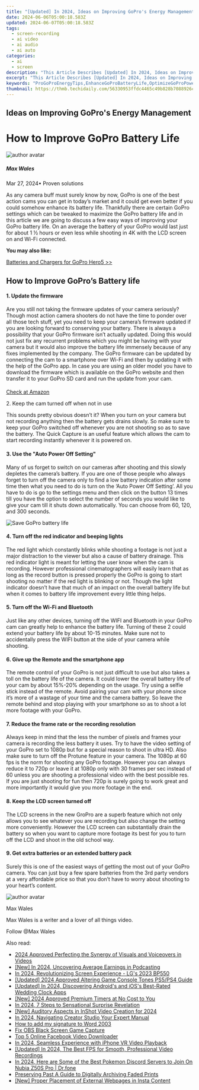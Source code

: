```yaml
---
title: "[Updated] In 2024, Ideas on Improving GoPro's Energy Management"
date: 2024-06-06T05:00:18.583Z
updated: 2024-06-07T05:00:18.583Z
tags: 
  - screen-recording
  - ai video
  - ai audio
  - ai auto
categories: 
  - ai
  - screen
description: "This Article Describes [Updated] In 2024, Ideas on Improving GoPro's Energy Management"
excerpt: "This Article Describes [Updated] In 2024, Ideas on Improving GoPro's Energy Management"
keywords: "ProGoProEnergyTips,EnhanceGoProBatteryLife,OptimizeGoProPowerUse,BoostGoProBatteryEfficiency,EnergySavingForGoPro,ImproveGoProPowerManagement,GoProPowerUpgradeGuide"
thumbnail: https://thmb.techidaily.com/56330953ffdc4465c49b828b7088926c62fd587a191eaa2e733d9cf68d627d09.jpg
---
```


## Ideas on Improving GoPro's Energy Management

# How to Improve GoPro Battery Life

![author avatar](https://images.wondershare.com/filmora/article-images/max-wales-author.jpg)

##### Max Wales

 Mar 27, 2024• Proven solutions

 As any camera buff must surely know by now, GoPro is one of the best action cams you can get in today’s market and it could get even better if you could somehow enhance its battery life. Thankfully there are certain GoPro settings which can be tweaked to maximize the GoPro battery life and in this article we are going to discuss a few easy ways of improving your GoPro battery life. On an average the battery of your GoPro would last just for about 1 ½ hours or even less while shooting in 4K with the LCD screen on and Wi-Fi connected.

**You may also like:**

[Batteries and Chargers for GoPro Hero5 >>](https://tools.techidaily.com/wondershare/filmora/download/)

## How to Improve GoPro’s Battery life

#### 1\. Update the firmware

 Are you still not taking the firmware updates of your camera seriously? Though most action camera shooters do not have the time to ponder over all those tech stuff, yet you need to keep your camera’s firmware updated if you are looking forward to conserving your battery. There is always a possibility that your GoPro firmware isn’t actually updated. Doing this would not just fix any recurrent problems which you might be having with your camera but it would also improve the battery life immensely because of any fixes implemented by the company. The GoPro firmware can be updated by connecting the cam to a smartphone over Wi-Fi and then by updating it with the help of the GoPro app. In case you are using an older model you have to download the firmware which is available on the GoPro website and then transfer it to your GoPro SD card and run the update from your cam.

####

[Check at Amazon](https://www.amazon.com/gp/product/B01M14ATO0/ref=as%5Fli%5Ftl?ie=UTF8&tag=vs-flora-20&camp=1789&creative=9325&linkCode=as2&creativeASIN=B01M14ATO0&linkId=5ce54ea937ecffa6b1b8056b6922abaa)

2\. Keep the cam turned off when not in use

 This sounds pretty obvious doesn’t it? When you turn on your camera but not recording anything then the battery gets drains slowly. So make sure to keep your GoPro switched off whenever you are not shooting so as to save the battery. The Quick Capture is an useful feature which allows the cam to start recording instantly whenever it is powered on.

#### 3\. Use the "Auto Power Off Setting"

 Many of us forget to switch on our cameras after shooting and this slowly depletes the camera’s battery. If you are one of those people who always forget to turn off the camera only to find a low battery indication after some time then what you need to do is turn on the ‘Auto Power Off Setting’. All you have to do is go to the settings menu and then click on the button 13 times till you have the option to select the number of seconds you would like to give your cam till it shuts down automatically. You can choose from 60, 120, and 300 seconds.

![Save GoPro battery life](https://images.wondershare.com/filmora/article-images/gopro-auto-power-off-setting.jpg)

#### 4\. Turn off the red indicator and beeping lights

 The red light which constantly blinks while shooting a footage is not just a major distraction to the viewer but also a cause of battery drainage. This red indicator light is meant for letting the user know when the cam is recording. However professional cinematographers will easily learn that as long as the record button is pressed properly the GoPro is going to start shooting no matter if the red light is blinking or not. Though the light indicator doesn’t have that much of an impact on the overall battery life but when it comes to battery life improvement every little thing helps.

#### 5\. Turn off the Wi-Fi and Bluetooth

 Just like any other devices, turning off the WIFI and Bluetooth in your GoPro cam can greatly help to enhance the battery life. Turning of these 2 could extend your battery life by about 10-15 minutes. Make sure not to accidentally press the WIFI button at the side of your camera while shooting.

#### 6\. Give up the Remote and the smartphone app

 The remote control of your GoPro is not just difficult to use but also takes a toll on the battery life of the camera. It could lower the overall battery life of your cam by about 15%-20% depending on the usage. Try using a selfie stick instead of the remote. Avoid pairing your cam with your phone since it’s more of a wastage of your time and the camera battery. So leave the remote behind and stop playing with your smartphone so as to shoot a lot more footage with your GoPro.

#### 7\. Reduce the frame rate or the recording resolution

 Always keep in mind that the less the number of pixels and frames your camera is recording the less battery it uses. Try to have the video setting of your GoPro set to 1080p but for a special reason to shoot in ultra HD. Also make sure to turn off the Protune feature in your camera. The 1080p at 60 fps is the norm for shooting any GoPro footage. However you can always reduce it to 720p or leave it at 1080p only with 30 frames per sec instead of 60 unless you are shooting a professional video with the best possible res. If you are just shooting for fun then 720p is surely going to work great and more importantly it would give you more footage in the end.

#### 8\. Keep the LCD screen turned off

 The LCD screens in the new GroPro are a superb feature which not only allows you to see whatever you are recording but also change the setting more conveniently. However the LCD screen can substantially drain the battery so when you want to capture more footage its best for you to turn off the LCD and shoot in the old school way.

#### 9\. Get extra batteries or an extended battery pack

 Surely this is one of the easiest ways of getting the most out of your GoPro camera. You can just buy a few spare batteries from the 3rd party vendors at a very affordable price so that you don’t have to worry about shooting to your heart’s content.

![author avatar](https://images.wondershare.com/filmora/article-images/max-wales-author.jpg)

Max Wales

Max Wales is a writer and a lover of all things video.

Follow @Max Wales


<ins class="adsbygoogle"
     style="display:block"
     data-ad-format="autorelaxed"
     data-ad-client="ca-pub-7571918770474297"
     data-ad-slot="1223367746"></ins>



<ins class="adsbygoogle"
     style="display:block"
     data-ad-client="ca-pub-7571918770474297"
     data-ad-slot="8358498916"
     data-ad-format="auto"
     data-full-width-responsive="true"></ins>


<span class="atpl-alsoreadstyle">Also read:</span>
<div><ul>
<li><a href="https://vp-tips.techidaily.com/2024-approved-perfecting-the-synergy-of-visuals-and-voiceovers-in-videos/"><u>2024 Approved  Perfecting the Synergy of Visuals and Voiceovers in Videos</u></a></li>
<li><a href="https://vp-tips.techidaily.com/new-in-2024-uncovering-average-earnings-in-podcasting/"><u>[New] In 2024, Uncovering Average Earnings in Podcasting</u></a></li>
<li><a href="https://vp-tips.techidaily.com/in-2024-revolutionizing-screen-experience-lgs-2023-bp550/"><u>In 2024, Revolutionizing Screen Experience - LG's 2023 BP550</u></a></li>
<li><a href="https://vp-tips.techidaily.com/updated-2024-approved-altering-game-console-tones-ps5ps4-guide/"><u>[Updated] 2024 Approved  Altering Game Console Tones  PS5/PS4 Guide</u></a></li>
<li><a href="https://vp-tips.techidaily.com/updated-in-2024-discovering-androids-and-ioss-best-rated-wedding-clock-apps/"><u>[Updated] In 2024, Discovering Android's and iOS's Best-Rated Wedding Clock Apps</u></a></li>
<li><a href="https://vp-tips.techidaily.com/new-2024-approved-premium-timers-at-no-cost-to-you/"><u>[New] 2024 Approved  Premium Timers at No Cost to You</u></a></li>
<li><a href="https://vp-tips.techidaily.com/in-2024-7-steps-to-sensational-surprise-revelation/"><u>In 2024, 7 Steps to Sensational Surprise Revelation</u></a></li>
<li><a href="https://vp-tips.techidaily.com/new-auditory-aspects-in-inshot-video-creation-for-2024/"><u>[New] Auditory Aspects in InShot Video Creation for 2024</u></a></li>
<li><a href="https://youtube-stream.techidaily.com/in-2024-navigating-creator-studio-your-expert-manual/"><u>In 2024, Navigating Creator Studio  Your Expert Manual</u></a></li>
<li><a href="https://phone-solutions.techidaily.com/how-to-add-my-signature-to-word-2003-by-ldigisigner-sign-a-word-sign-a-word/"><u>How to add my signature to Word 2003</u></a></li>
<li><a href="https://remote-screen-capture.techidaily.com/fix-obs-black-screen-game-capture/"><u>Fix OBS Black Screen Game Capture</u></a></li>
<li><a href="https://facebook-videos.techidaily.com/top-5-online-facebook-video-downloader/"><u>Top 5 Online Facebook Video Downloader</u></a></li>
<li><a href="https://extra-guidance.techidaily.com/in-2024-seamless-experience-with-iphone-vr-video-playback/"><u>In 2024, Seamless Experience with iPhone VR Video Playback</u></a></li>
<li><a href="https://screen-mirroring-recording.techidaily.com/updated-in-2024-the-best-fps-for-smooth-professional-video-recordings/"><u>[Updated] In 2024, The Best FPS for Smooth, Professional Video Recordings</u></a></li>
<li><a href="https://pokemon-go-android.techidaily.com/in-2024-here-are-some-of-the-best-pokemon-discord-servers-to-join-on-nubia-z50s-pro-drfone-by-drfone-virtual-android/"><u>In 2024, Here are Some of the Best Pokemon Discord Servers to Join On Nubia Z50S Pro | Dr.fone</u></a></li>
<li><a href="https://extra-tips.techidaily.com/preserving-past-a-guide-to-digitally-archiving-faded-prints/"><u>Preserving Past  A Guide to Digitally Archiving Faded Prints</u></a></li>
<li><a href="https://instagram-video-files.techidaily.com/new-proper-placement-of-external-webpages-in-insta-content/"><u>[New] Proper Placement of External Webpages in Insta Content</u></a></li>
</ul></div>
